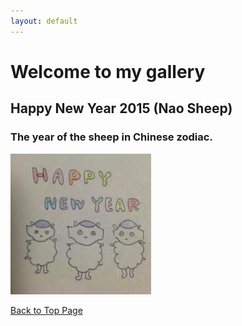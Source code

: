 ```yaml
---
layout: default
---
```


# Welcome to my gallery

## Happy New Year 2015 (Nao Sheep)
### The year of the sheep in Chinese zodiac. 

![](figure/happynewyear2015.jpeg)

<a href="{{ site.baseurl }}/index.html">Back to Top Page</a>